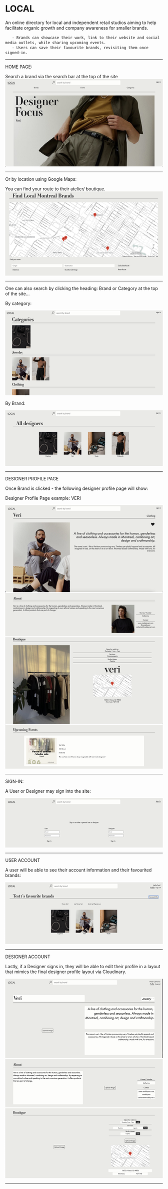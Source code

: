 # LOCAL

An online directory for local and independent retail studios aiming to help facilitate organic growth and company awareness for smaller brands.

       - Brands can showcase their work, link to their website and social media outlets, while sharing upcoming events. 
       - Users can save their favourite brands, revisiting them once signed-in.

_______________________________________________________________________________________________________________________________

HOME PAGE: 

Search a brand via the search bar at the top of the site
![](client/assets/homepage.png)

_______________________________________________________________________________________________________________________________

Or by location using Google Maps:

You can find your route to their atelier/ boutique.
![](client/assets/googlemaps.png)

_______________________________________________________________________________________________________________________________


One can also search by clicking the heading: Brand or Category at the top of the site...

By category: 

![](client/assets/category.png)

By Brand:

![](client/assets/brand.png)
_______________________________________________________________________________________________________________________________

DESIGNER PROFILE PAGE

Once Brand is clicked - the following designer profile page will show:

Designer Profile Page example: VERI

![](client/assets/designerProfile1.png)
![](client/assets/designerProfile2.png)
![](client/assets/designerProfile3.png)
![](client/assets/designerProfile4.png)

_______________________________________________________________________________________________________________________________

SIGN-IN:

A User or Designer may sign into the site:

![](client/assets/signIn.png)
_______________________________________________________________________________________________________________________________

USER ACCOUNT

A user will be able to see their account information and their favourited brands:

![](client/assets/userFavourites.png)
_______________________________________________________________________________________________________________________________

DESIGNER ACCOUNT

Lastly, if a Designer signs in, they will be able to edit their profile in a layout that mimics the final designer profile layout via Cloudinary.

![](client/assets/modifyProfile1.png)
![](client/assets/modifyProfile2.png)
![](client/assets/modifyProfile3.png)

_______________________________________________________________________________________________________________________________


